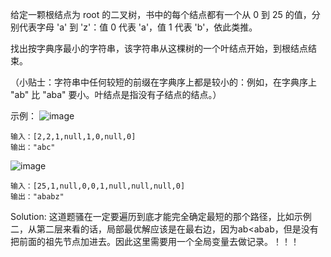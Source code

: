 给定一颗根结点为 root 的二叉树，书中的每个结点都有一个从 0 到 25 的值，分别代表字母 'a' 到 'z'：值 0 代表 'a'，值 1 代表 'b'，依此类推。

找出按字典序最小的字符串，该字符串从这棵树的一个叶结点开始，到根结点结束。

（小贴士：字符串中任何较短的前缀在字典序上都是较小的：例如，在字典序上 "ab" 比 "aba" 要小。叶结点是指没有子结点的结点。）

示例：
![image](https://assets.leetcode-cn.com/aliyun-lc-upload/uploads/2019/02/02/tree3.png)

```
输入：[2,2,1,null,1,0,null,0]
输出："abc"
```

![image](https://note.youdao.com/yws/public/resource/9cedcf40a3147638e72cd927b76fa9aa/xmlnote/FABAE1317FBF4FE5BAA8A39975480D87/28364)

```
输入：[25,1,null,0,0,1,null,null,null,0]
输出："ababz"
```

Solution:
这道题骚在一定要遍历到底才能完全确定最短的那个路径，比如示例二，从第二层来看的话，局部最优解应该是在最右边，因为ab<abab，但是没有把前面的祖先节点加进去。因此这里需要用一个全局变量去做记录。！！！